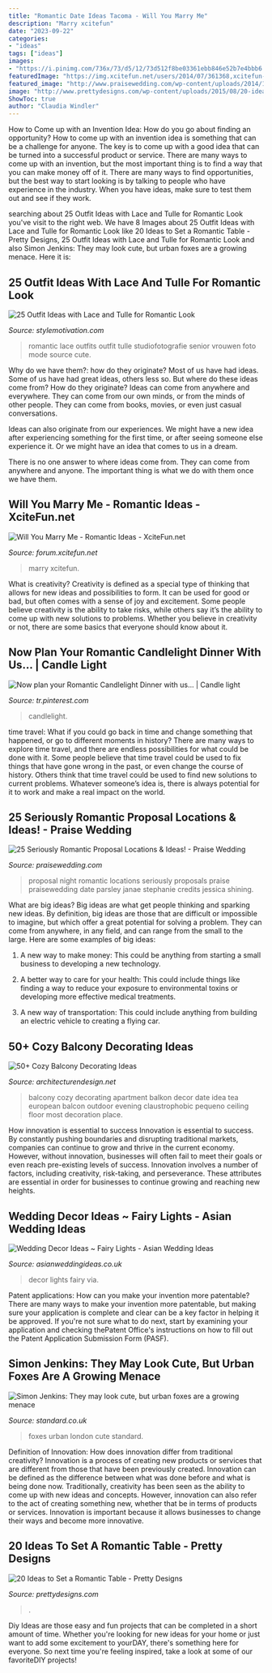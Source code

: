 ```yaml
---
title: "Romantic Date Ideas Tacoma - Will You Marry Me"
description: "Marry xcitefun"
date: "2023-09-22"
categories:
- "ideas"
tags: ["ideas"]
images:
- "https://i.pinimg.com/736x/73/d5/12/73d512f8be03361ebb846e52b7e4bbb6.jpg"
featuredImage: "https://img.xcitefun.net/users/2014/07/361368,xcitefun-marry-me-idea-7.jpg"
featured_image: "http://www.praisewedding.com/wp-content/uploads/2014/12/proposal2-night.jpg"
image: "http://www.prettydesigns.com/wp-content/uploads/2015/08/20-ideas-to-set-a-romantic-table13.jpg"
ShowToc: true
author: "Claudia Windler"
---
```



How to Come up with an Invention Idea: How do you go about finding an opportunity?
How to come up with an invention idea is something that can be a challenge for anyone. The key is to come up with a good idea that can be turned into a successful product or service. There are many ways to come up with an invention, but the most important thing is to find a way that you can make money off of it. There are many ways to find opportunities, but the best way to start looking is by talking to people who have experience in the industry. When you have ideas, make sure to test them out and see if they work.

	

		
searching about 25 Outfit Ideas with Lace and Tulle for Romantic Look you've visit to the right web. We have 8 Images about 25 Outfit Ideas with Lace and Tulle for Romantic Look like 20 Ideas to Set a Romantic Table - Pretty Designs, 25 Outfit Ideas with Lace and Tulle for Romantic Look and also Simon Jenkins: They may look cute, but urban foxes are a growing menace. Here it is:
		
    
## 25 Outfit Ideas With Lace And Tulle For Romantic Look

<img loading=lazy src="https://www.stylemotivation.com/wp-content/uploads/2013/07/30-Outfit-Ideas-with-Lace-and-Tulle-for-Romantic-Look-6.jpg" onerror="this.onerror=null;this.src='https://tse3.mm.bing.net/th?id=OIP.OGh_ksJzY3C7V0kwuSzDtgHaKX&amp;pid=15.1';" alt="25 Outfit Ideas with Lace and Tulle for Romantic Look">

_Source: stylemotivation.com_

>romantic lace outfits outfit tulle studiofotografie senior vrouwen foto mode source cute. 

	

Why do we have them?: how do they originate?
Most of us have had ideas. Some of us have had great ideas, others less so. But where do these ideas come from? How do they originate?
Ideas can come from anywhere and everywhere. They can come from our own minds, or from the minds of other people. They can come from books, movies, or even just casual conversations.

Ideas can also originate from our experiences. We might have a new idea after experiencing something for the first time, or after seeing someone else experience it. Or we might have an idea that comes to us in a dream.

There is no one answer to where ideas come from. They can come from anywhere and anyone. The important thing is what we do with them once we have them.

    
## Will You Marry Me - Romantic Ideas - XciteFun.net

<img loading=lazy src="https://img.xcitefun.net/users/2014/07/361368,xcitefun-marry-me-idea-7.jpg" onerror="this.onerror=null;this.src='https://tse4.mm.bing.net/th?id=OIP.j-qJFIprCgZVh38BYuBK4AHaHa&amp;pid=15.1';" alt="Will You Marry Me - Romantic Ideas - XciteFun.net">

_Source: forum.xcitefun.net_

>marry xcitefun. 

	

What is creativity?
Creativity is defined as a special type of thinking that allows for new ideas and possibilities to form. It can be used for good or bad, but often comes with a sense of joy and excitement. Some people believe creativity is the ability to take risks, while others say it’s the ability to come up with new solutions to problems. Whether you believe in creativity or not, there are some basics that everyone should know about it.

    
## Now Plan Your Romantic Candlelight Dinner With Us... | Candle Light

<img loading=lazy src="https://i.pinimg.com/736x/73/d5/12/73d512f8be03361ebb846e52b7e4bbb6.jpg" onerror="this.onerror=null;this.src='https://tse4.mm.bing.net/th?id=OIP.wCVAn82oM0RLp97CHkF6WgHaHa&amp;pid=15.1';" alt="Now plan your Romantic Candlelight Dinner with us... | Candle light">

_Source: tr.pinterest.com_

>candlelight. 

	

time travel: What if you could go back in time and change something that happened, or go to different moments in history?
There are many ways to explore time travel, and there are endless possibilities for what could be done with it. Some people believe that time travel could be used to fix things that have gone wrong in the past, or even change the course of history. Others think that time travel could be used to find new solutions to current problems. Whatever someone’s idea is, there is always potential for it to work and make a real impact on the world.

    
## 25 Seriously Romantic Proposal Locations &amp; Ideas! - Praise Wedding

<img loading=lazy src="http://www.praisewedding.com/wp-content/uploads/2014/12/proposal2-night.jpg" onerror="this.onerror=null;this.src='https://tse2.mm.bing.net/th?id=OIP.KFiKXkEYZByPdDxIgiP2YwHaPV&amp;pid=15.1';" alt="25 Seriously Romantic Proposal Locations &amp; Ideas! - Praise Wedding">

_Source: praisewedding.com_

>proposal night romantic locations seriously proposals praise praisewedding date parsley janae stephanie credits jessica shining. 

	

What are big ideas?
Big ideas are what get people thinking and sparking new ideas. By definition, big ideas are those that are difficult or impossible to imagine, but which offer a great potential for solving a problem. They can come from anywhere, in any field, and can range from the small to the large. Here are some examples of big ideas:
1. A new way to make money: This could be anything from starting a small business to developing a new technology.

2. A better way to care for your health: This could include things like finding a way to reduce your exposure to environmental toxins or developing more effective medical treatments.

3. A new way of transportation: This could include anything from building an electric vehicle to creating a flying car.


    
## 50+ Cozy Balcony Decorating Ideas

<img loading=lazy src="http://cdn.architecturendesign.net/wp-content/uploads/2016/06/AD-Cozy-Balcony-Decorating-Ideas-17.jpg" onerror="this.onerror=null;this.src='https://tse4.mm.bing.net/th?id=OIP.pUdFRKV9O5BPNrFJg5fmWgHaKa&amp;pid=15.1';" alt="50+ Cozy Balcony Decorating Ideas">

_Source: architecturendesign.net_

>balcony cozy decorating apartment balkon decor date idea tea european balcon outdoor evening claustrophobic pequeno ceiling floor most decoration place. 

	

How innovation is essential to success
Innovation is essential to success. By constantly pushing boundaries and disrupting traditional markets, companies can continue to grow and thrive in the current economy. However, without innovation, businesses will often fail to meet their goals or even reach pre-existing levels of success. Innovation involves a number of factors, including creativity, risk-taking, and perseverance. These attributes are essential in order for businesses to continue growing and reaching new heights.

    
## Wedding Decor Ideas ~ Fairy Lights - Asian Wedding Ideas

<img loading=lazy src="http://1.bp.blogspot.com/-POaBHQB1HJQ/TrubO4wrnNI/AAAAAAAAJI0/WBCRDaA7XYU/s1600/252571626_whI29gvq_c.jpg" onerror="this.onerror=null;this.src='https://tse4.mm.bing.net/th?id=OIP.0RuPOaaBNZz_JuHhXFkUMQHaKG&amp;pid=15.1';" alt="Wedding Decor Ideas ~ Fairy Lights - Asian Wedding Ideas">

_Source: asianweddingideas.co.uk_

>decor lights fairy via. 

	

Patent applications: How can you make your invention more patentable?
There are many ways to make your invention more patentable, but making sure your application is complete and clear can be a key factor in helping it be approved. If you're not sure what to do next, start by examining your application and checking thePatent Office's instructions on how to fill out the Patent Application Submission Form (PASF).

    
## Simon Jenkins: They May Look Cute, But Urban Foxes Are A Growing Menace

<img loading=lazy src="https://static.standard.co.uk/s3fs-public/thumbnails/image/2015/05/19/12/Urbanfox_1.jpg" onerror="this.onerror=null;this.src='https://tse2.mm.bing.net/th?id=OIP.cOBLqvKd60gkDWLVt1TUFgHaE8&amp;pid=15.1';" alt="Simon Jenkins: They may look cute, but urban foxes are a growing menace">

_Source: standard.co.uk_

>foxes urban london cute standard. 

	

Definition of Innovation: How does innovation differ from traditional creativity?
Innovation is a process of creating new products or services that are different from those that have been previously created. Innovation can be defined as the difference between what was done before and what is being done now. Traditionally, creativity has been seen as the ability to come up with new ideas and concepts. However, innovation can also refer to the act of creating something new, whether that be in terms of products or services. Innovation is important because it allows businesses to change their ways and become more innovative.

    
## 20 Ideas To Set A Romantic Table - Pretty Designs

<img loading=lazy src="http://www.prettydesigns.com/wp-content/uploads/2015/08/20-ideas-to-set-a-romantic-table13.jpg" onerror="this.onerror=null;this.src='https://tse3.mm.bing.net/th?id=OIP.2IQ7SrVe--TlzsIdek4c3wHaLI&amp;pid=15.1';" alt="20 Ideas to Set a Romantic Table - Pretty Designs">

_Source: prettydesigns.com_

>. 

	

Diy Ideas are those easy and fun projects that can be completed in a short amount of time. Whether you're looking for new ideas for your home or just want to add some excitement to yourDAY, there's something here for everyone. So next time you're feeling inspired, take a look at some of our favoriteDIY projects!

